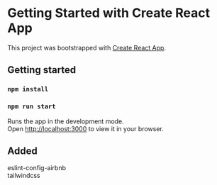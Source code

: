 # Getting Started with Create React App

This project was bootstrapped with [Create React App](https://github.com/facebook/create-react-app).

## Getting started
### `npm install`
### `npm run start`

Runs the app in the development mode.\
Open [http://localhost:3000](http://localhost:3000) to view it in your browser.

## Added
eslint-config-airbnb \
tailwindcss
